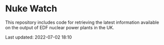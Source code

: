 # Nuke Watch

This repository includes code for retrieving the latest information available on the output of EDF nuclear power plants in the UK.

Last updated: 2022-07-02 18:10